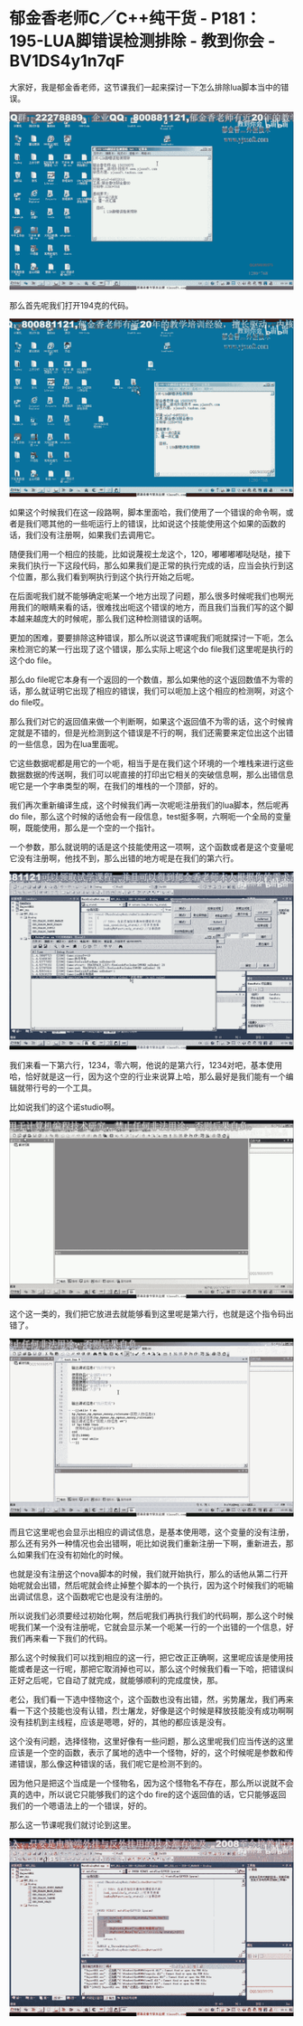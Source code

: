 # 郁金香老师C／C++纯干货 - P181：195-LUA脚错误检测排除 - 教到你会 - BV1DS4y1n7qF

大家好，我是郁金香老师，这节课我们一起来探讨一下怎么排除lua脚本当中的错误。

![](img/9245bf7c3cc8812a5ef8ce4ca8587db6_1.png)

那么首先呢我们打开194克的代码。

![](img/9245bf7c3cc8812a5ef8ce4ca8587db6_3.png)

如果这个时候我们在这一段路啊，脚本里面哈，我们使用了一个错误的命令啊，或者是我们嗯其他的一些呃运行上的错误，比如说这个技能使用这个如果的函数的话，我们没有注册啊，如果我们去调用它。

随便我们用一个相应的技能，比如说蔑视土龙这个，120，嘟嘟嘟嘟哒哒哒，接下来我们执行一下这段代码，那么如果我们是正常的执行完成的话，应当会执行到这个位置，那么我们看到啊执行到这个执行开始之后呢。

在后面呢我们就不能够确定呃某一个地方出现了问题，那么很多时候呢我们也啊光用我们的眼睛来看的话，很难找出呃这个错误的地方，而且我们当我们写的这个脚本越来越庞大的时候呢，那么我们这种检测错误的话啊。

更加的困难，要要排除这种错误，那么所以说这节课呢我们呃就探讨一下呃，怎么来检测它的某一行出现了这个错误，那么实际上呢这个do file我们这里呢是执行的这个do file。

那么do file呢它本身有一个返回的一个数值，那么如果他的这个返回数值不为零的话，那么就证明它出现了相应的错误，我们可以呃加上这个相应的检测啊，对这个do file哎。

那么我们对它的返回值来做一个判断啊，如果这个返回值不为零的话，这个时候肯定就是不错的，但是光检测到这个错误是不行的啊，我们还需要来定位出这个出错的一些信息，因为在lua里面呢。

它这些数据呢都是用它的一个呃，相当于是在我们这个环境的一个堆栈来进行这些数据数据的传送啊，我们可以呢直接的打印出它相关的突破信息啊，那么出错信息呢它是一个字串类型的啊，在我们的堆栈的一个顶部，好的。

我们再次重新编译生成，这个时候我们再一次呢呃注册我们的lua脚本，然后呢再do file，那么这个时候的话他会有一段信息，test挺多啊，六啊呃一个全局的变量啊，既能使用，那么是一个空的一个指针。

一个参数，那么就说明的话是这个技能使用这一项啊，这个函数或者是这个变量呢它没有注册啊，他找不到，那么出错的地方呢是在我们的第六行。



![](img/9245bf7c3cc8812a5ef8ce4ca8587db6_5.png)

我们来看一下第六行，1234，零六啊，他说的是第六行，1234对吧，基本使用哈，恰好就是这一行，因为这个空的行业来说算上哈，那么最好是我们能有一个编辑就带行号的一个工具。

比如说我们的这个诺studio啊。

![](img/9245bf7c3cc8812a5ef8ce4ca8587db6_7.png)

这个这一类的，我们把它放进去就能够看到这里呢是第六行，也就是这个指令码出错了。

![](img/9245bf7c3cc8812a5ef8ce4ca8587db6_9.png)

而且它这里呢也会显示出相应的调试信息，是基本使用嗯，这个变量的没有注册，那么还有另外一种情况也会出错啊，呃比如说我们重新注册一下啊，重新进去，那么如果我们在没有初始化的时候。

也就是没有注册这个nova脚本的时候，我们就开始执行，那么的话他从第二行开始呢就会出错，然后呢就会终止掉整个脚本的一个执行，因为这个时候我们的呃输出调试信息，这个函数呢它也是没有注册的。

所以说我们必须要经过初始化啊，然后呢我们再执行我们的代码啊，那么这个时候呢我们某一个没有注册呢，它就会显示某一个呃某一行的一个出错的一个信息，好我们再来看一下我们的代码。

那么这个时候我们可以找到相应的这一行，把它改正正确啊，这里呢应该是使用技能或者是这一行呢，那把它取消掉也可以，那么这个时候我们看一下哈，把错误纠正好之后呢，它自动了就完成，就能够顺利的完成度快，那。

老公，我们看一下选中怪物这个，这个函数也没有出错，然，劣势屠龙，我们再来看一下这个技能也没有认错，烈士屠龙，好像是这个时候是释放技能没有成功啊啊没有挂机到主线程，应该是嗯嗯，好的，其他的都应该是没有。

这个没有问题，选择怪物，这里好像有一些问题，那么这里呢我们应当传送的这里应该是一个空的函数，表示了属地的选中一个怪物，好的，这个时候呢是参数和传递错误，那么像这种错误的话，我们呢它是检测不到的。

因为他只是把这个当成是一个怪物名，因为这个怪物名不存在，那么所以说就不会真的选中，所以说它只能够我们的这个do fire的这个返回值的话，它只能够返回我们的一个嗯语法上的一个错误，好的。

那么这一节课呢我们就讨论到这里。

![](img/9245bf7c3cc8812a5ef8ce4ca8587db6_11.png)